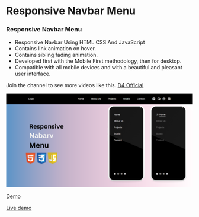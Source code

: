 # Responsive Navbar Menu
### Responsive Navbar Menu

- Responsive Navbar Using HTML CSS And JavaScript
- Contains link animation on hover.
- Contains sibling fading animation.
- Developed first with the Mobile First methodology, then for desktop.
- Compatible with all mobile devices and with a beautiful and pleasant user interface.

 Join the channel to see more videos like this. [D4 Official](https://www.youtube.com/@nguyenvanduy2003)

![demo](/demo.png)

[Demo](https://nguyenvanduydev001.github.io/responsive-navbar/)

[Live demo](https://responsive-navbar-drab-alpha.vercel.app/)


